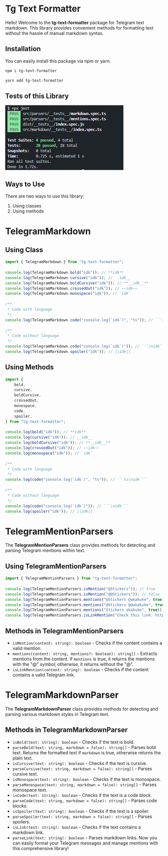 # Tg Text Formatter

Hello! Welcome to the **tg-text-formatter** package for Telegram text markdown. This library provides convenient methods for formatting text without the hassle of manual markdown syntax.

## Installation

You can easily install this package via npm or yarn:

```bash
npm i tg-text-formatter
```

```bash
yarn add tg-text-formatter
```

## Tests of this Library

<img src="./tests.png">

## Ways to Use

There are two ways to use this library:

1. Using classes
2. Using methods

# TelegramMarkdown

## Using Class

```ts
import { TelegramMarkdown } from "tg-text-formatter";

console.log(TelegramMarkdown.bold("idk")); // **idk**
console.log(TelegramMarkdown.cursive("idk")); // __idk__
console.log(TelegramMarkdown.boldCursive("idk")); // **__idk__**
console.log(TelegramMarkdown.crossedOut("idk")); // ~~idk~~
console.log(TelegramMarkdown.monospace("idk")); // `idk`

/**
 * Code with language
 */
console.log(TelegramMarkdown.code("console.log(`idk`)", "ts")); // ```ts\nidk```

/**
 * Code without language
 */
console.log(TelegramMarkdown.code("console.log(`idk`)")); // ```\nidk```
console.log(TelegramMarkdown.spoiler("idk")); // ||idk||
```

## Using Methods

```ts
import {
    bold,
    cursive,
    boldCursive,
    crossedOut,
    monospace,
    code,
    spoiler,
} from "tg-text-formatter";

console.log(bold("idk")); // **idk**
console.log(cursive("idk")); // __idk__
console.log(boldCursive("idk")); // **__idk__**
console.log(crossedOut("idk")); // ~~idk~~
console.log(monospace("idk")); // `idk`

/**
 * Code with language
 */
console.log(code("console.log(`idk`)", "ts")); // ```ts\nidk```

/**
 * Code without language
 */
console.log(code("console.log(`idk`)")); // ```\nidk```
console.log(spoiler("idk")); // ||idk||
```

# TelegramMentionParsers

The **TelegramMentionParsers** class provides methods for detecting and parsing Telegram mentions within text.

## Using TelegramMentionParsers

```ts
import { TelegramMentionParsers } from "tg-text-formatter";

console.log(TelegramMentionParsers.isMention("@Stickers")); // true
console.log(TelegramMentionParsers.isMention("@@Stickers")); // false
console.log(TelegramMentionParsers.mentions("@Stickers @akakuke", true)); // ["@Stickers", "@akakuke"]
console.log(TelegramMentionParsers.mentions("@Stickers @@akakuke", true)); // ["@Stickers"]
console.log(TelegramMentionParsers.mentions("Stickers akakuke", true)); // []
console.log(TelegramMentionParsers.isLinkMention("Check this link: https://t.me/username")); // true
```

## Methods in TelegramMentionParsers

- `isMention(content: string): boolean` - Checks if the content contains a valid mention.
- `mentions(content: string, mentions?: boolean): string[]` - Extracts mentions from the content. If `mentions` is true, it returns the mentions with the "@" symbol; otherwise, it returns without the "@".
- `isLinkMention(content: string): boolean` - Checks if the content contains a valid Telegram link.

# TelegramMarkdownParser

The **TelegramMarkdownParser** class provides methods for detecting and parsing various markdown styles in Telegram text.

## Methods in TelegramMarkdownParser

- `isBold(text: string): boolean` - Checks if the text is bold.
- `parseBold(text: string, markdown = false): string[]` - Parses bold text. Returns the formatted text if `markdown` is true, otherwise returns the plain text.
- `isCursive(text: string): boolean` - Checks if the text is cursive.
- `parseCursive(text: string, markdown = false): string[]` - Parses cursive text.
- `isMonospace(text: string): boolean` - Checks if the text is monospace.
- `parseMonospace(text: string, markdown = false): string[]` - Parses monospace text.
- `isCode(text: string): boolean` - Checks if the text is a code block.
- `parseCode(text: string, markdown = false): string[]` - Parses code blocks.
- `isSpoiler(text: string): boolean` - Checks if the text is a spoiler.
- `parseSpoiler(text: string, markdown = false): string[]` - Parses spoilers.
- `isLink(text: string): boolean` - Checks if the text contains a markdown link.
- `parseLink(text: string): boolean` - Parses markdown links.
Now you can easily format your Telegram messages and manage mentions with this comprehensive library!
